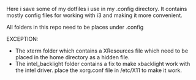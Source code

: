 Here i save some of my dotfiles i use in my .config directory.
It contains mostly config files for working with i3 and making it more convenient.

All folders in this repo need to be places under .config

EXCEPTION:
 - The xterm folder which contains a XResources file which need to be placed in the home directory as a hidden file.
 - The intel_backlight folder contains a fix to make xbacklight work with the intel driver. place the xorg.conf file in /etc/X11 to make it work.
